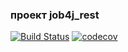 ### проект job4j_rest
[![Build Status](https://app.travis-ci.com/PetrBogomolov/job4j_rest.svg?branch=master)](https://app.travis-ci.com/PetrBogomolov/job4j_rest)
[![codecov](https://codecov.io/gh/PetrBogomolov/job4j_rest/branch/master/graph/badge.svg?token=JHRUHcjVzj)](https://codecov.io/gh/PetrBogomolov/job4j_rest)
